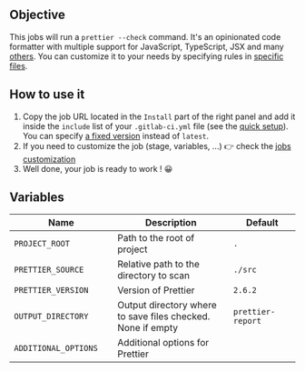 ## Objective

This jobs will run a `prettier --check` command. It's an opinionated code formatter with multiple support for JavaScript, TypeScript, JSX and many [others](https://prettier.io/docs/en/index.html). You can customize it to your needs by specifying rules in [specific files](https://prettier.io/docs/en/configuration.html).

## How to use it


1. Copy the job URL located in the `Install` part of the right panel and add it inside the `include` list of your `.gitlab-ci.yml` file (see the [quick setup](/use-the-hub/#quick-setup)). You can specify [a fixed version](#changelog) instead of `latest`.
1. If you need to customize the job (stage, variables, ...) 👉 check the [jobs
   customization](/use-the-hub/#jobs-customization)
1. Well done, your job is ready to work ! 😀

## Variables

| Name | Description | Default |
| ---- | ----------- | ------- |
| `PROJECT_ROOT` <img width=100/> | Path to the root of project <img width=175/>| `.` <img width=100/>|
| `PRETTIER_SOURCE` <img width=100/> | Relative path to the directory to scan <img width=175/>| `./src` <img width=100/>|
| `PRETTIER_VERSION` <img width=100/> | Version of Prettier <img width=175/>| `2.6.2` <img width=100/>|
| `OUTPUT_DIRECTORY` <img width=100/> | Output directory where to save files checked. None if empty <img width=175/>| `prettier-report` <img width=100/>|
| `ADDITIONAL_OPTIONS` <img width=100/> | Additional options for Prettier <img width=175/>| ` ` <img width=100/>|
